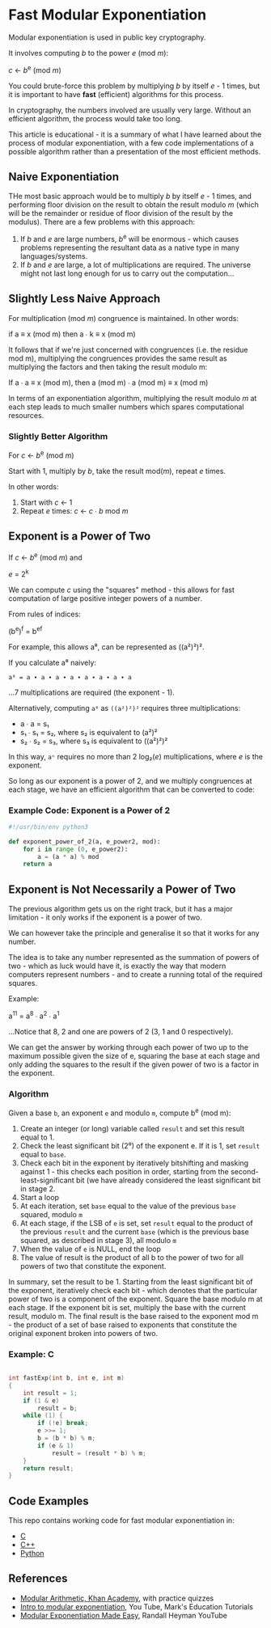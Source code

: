 Fast Modular Exponentiation
===========================
Modular exponentiation is used in public key cryptography.

It involves computing _b_ to the power _e_ (mod _m_):

_c_ ← _b_<sup>e</sup> (mod _m_) 

You could brute-force this problem by multiplying _b_ by itself _e_ - 1 times, but it is important to have __fast__ (efficient) algorithms for this process.

In cryptography, the numbers involved are usually very large. Without an efficient algorithm, the process would take too long.

This article is educational - it is a summary of what I have learned about the process of modular exponentiation, with a few code implementations of a possible algorithm rather than a presentation of the most efficient methods.

Naive Exponentiation
--------------------
THe most basic approach would be to multiply _b_ by itself _e_ - 1 times, and performing floor division on the result to obtain the result modulo _m_ (which will be the remainder or residue of floor division of the result by the modulus). There are a few problems with this approach:

1. If _b_ and _e_ are large numbers, _b_<sup>e</sup> will be enormous - which causes problems representing the resultant data as a native type in many languages/systems.
2. If _b_ and _e_ are large, a lot of multiplications are required. The universe might not last long enough for us to carry out the computation…

Slightly Less Naive Approach
----------------------------
For multiplication (mod _m_) congruence is maintained. In other words:

if a ≡ x (mod m) then a ∙ k ≡ x (mod m) 

It follows that if we're just concerned with congruences (i.e. the residue mod m), multiplying the congruences provides the same result as multiplying the factors and then taking the result modulo m:

If a ∙ a ≡ x (mod m), then a (mod m) ∙ a (mod m) ≡ x (mod m)

In terms of an exponentiation algorithm, multiplying the result modulo _m_ at each step leads to much smaller numbers which spares computational resources.

### Slightly Better Algorithm
For _c_ ← _b_<sup>e</sup> (mod _m_)

Start with 1, multiply by _b_, take the result mod(_m_), repeat _e_ times.

In other words:
1. Start with _c_ ← 1
2. Repeat _e_ times: _c_ ← _c_ ∙ _b_ mod _m_


Exponent is a Power of Two
--------------------------
If _c_ ← _b_<sup>e</sup> (mod _m_) and 

_e_ = 2<sup>k</sup>

We can compute _c_ using the "squares" method - this allows for fast computation of large positive integer powers of a number.

From rules of indices:

(b<sup>e</sup>)<sup>f</sup> = b<sup>ef</sup>

For example, this allows a⁸, can be represented as ((a²)²)².

If you calculate a⁸ naively:

`a⁸ = a ∙ a ∙ a ∙ a ∙ a ∙ a ∙ a ∙ a`

...7 multiplications are required (the exponent - 1).

Alternatively, computing `a⁸` as `((a²)²)²` requires three multiplications:

* a ∙ a = s₁
* s₁ ∙ s₁ = s₂, where s₂ is equivalent to (a²)²
* s₂ ∙ s₂ = s₃, where s₃ is equivalent to ((a²)²)²

In this way, `aⁿ` requires no more than 2 log₂(_e_) multiplications, where _e_ is the exponent.

So long as our exponent is a power of 2, and we multiply congruences at each stage, we have an efficient algorithm that can be converted to code:

### Example Code: Exponent is a Power of 2
```python
#!/usr/bin/env python3

def exponent_power_of_2(a, e_power2, mod):
    for i in range (0, e_power2):
        a = (a * a) % mod
    return a
```

Exponent is Not Necessarily a Power of Two
------------------------------------------
The previous algorithm gets us on the right track, but it has a major limitation - it only works if the exponent is a power of two.

We can however take the principle and generalise it so that it works for any number.

The idea is to take any number represented as the summation of powers of two - which as luck would have it, is exactly the way that modern computers represent numbers - and to create a running total of the required squares.

Example:

a<sup>11</sup> = a<sup>8</sup> ∙ a<sup>2</sup> ∙ a<sup>1<sup>

...Notice that 8, 2 and one are powers of 2 (3, 1 and 0 respectively).

We can get the answer by working through each power of two up to the maximum possible given the size of e, squaring the base at each stage and only adding the squares to the result if the given power of two is a factor in the exponent. 

### Algorithm
Given a base `b`, an exponent `e` and modulo `m`, compute b<sup>e</sup> (mod m):

1. Create an integer (or long) variable called `result` and set this result equal to 1.
2. Check the least significant bit (2⁰) of the exponent e. If it is 1, set `result` equal to `base`.
2. Check each bit in the exponent by iteratively bitshifting and masking against 1 - this checks each position in order, starting from the second-least-significant bit (we have already considered the least significant bit in stage 2.
3. Start a loop
4. At each iteration, set `base` equal to the value of the previous `base` squared, modulo `m`
5. At each stage, if the LSB of `e` is set, set `result` equal to the product of the previous `result` and the current `base` (which is the previous base squared, as described in stage 3), all modulo `m`
6. When the value of `e` is NULL, end the loop
7. The value of result is the product of all b to the power of two for all powers of two that constitute the exponent. 

In summary, set the result to be 1. Starting from the least significant bit of the exponent, iteratively check each bit - which denotes that the particular power of two is a component of the exponent. Square the base modulo m at each stage. If the exponent bit is set, multiply the base with the current result, modulo m. The final result is the base raised to the exponent mod m - the product of a set of base raised to exponents that constitute the original exponent broken into powers of two.  

### Example: C
```c

int fastExp(int b, int e, int m)
{
	int result = 1;
	if (1 & e)
		result = b;
	while (1) {
		if (!e) break;
		e >>= 1;
		b = (b * b) % m;
		if (e & 1)
			result = (result * b) % m;
	}
	return result;
}
```

Code Examples
-------------
This repo contains working code for fast modular exponentiation in:

* [C][4]
* [C++][5]
* [Python][6]

References
----------
* [Modular Arithmetic, Khan Academy][1], with practice quizzes
* [Intro to modular exponentiation][2], You Tube, Mark's Education Tutorials
* [Modular Exponentiation Made Easy][3], Randall Heyman YouTube

[1]: https://www.khanacademy.org/computing/computer-science/cryptography#modarithmetic
[2]: https://www.youtube.com/watch?v=DtV4Fwvn0e8
[3]: https://www.youtube.com/watch?v=tTuWmcikE0Q
[4]: /c
[5]: /cpp
[6]: /python
